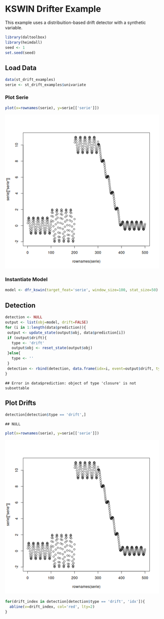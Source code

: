 # KSWIN Drifter Example

This example uses a distribuition-based drift detector with a synthetic variable.


``` r
library(daltoolbox)
library(heimdall)
seed <- 1
set.seed(seed)
```

## Load Data


``` r
data(st_drift_examples)
serie <- st_drift_examples$univariate
```

### Plot Serie


``` r
plot(x=rownames(serie), y=serie[['serie']])
```

![plot of chunk unnamed-chunk-3](fig/dfr_kswin/unnamed-chunk-3-1.png)

### Instantiate Model


``` r
model <- dfr_kswin(target_feat='serie', window_size=100, stat_size=50)
```

## Detection


``` r
detection <- NULL
output <- list(obj=model, drift=FALSE)
for (i in 1:length(data$prediction)){
 output <- update_state(output$obj, data$prediction[i])
 if (output$drift){
   type <- 'drift'
   output$obj <- reset_state(output$obj)
 }else{
   type <- ''
 }
 detection <- rbind(detection, data.frame(idx=i, event=output$drift, type=type))
}
```

```
## Error in data$prediction: object of type 'closure' is not subsettable
```

## Plot Drifts


``` r
detection[detection$type == 'drift',]
```

```
## NULL
```


``` r
plot(x=rownames(serie), y=serie[['serie']])
```

![plot of chunk unnamed-chunk-7](fig/dfr_kswin/unnamed-chunk-7-1.png)

``` r
for(drift_index in detection[detection$type == 'drift', 'idx']){
  abline(v=drift_index, col='red', lty=2)
}
```
